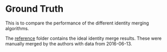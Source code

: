 # Ground Truth

This is to compare the performance of the different identity merging
algorithms.

The [reference](reference) folder contains the ideal identity merge results.
These were manually merged by the authors with data from 2016-06-13.
